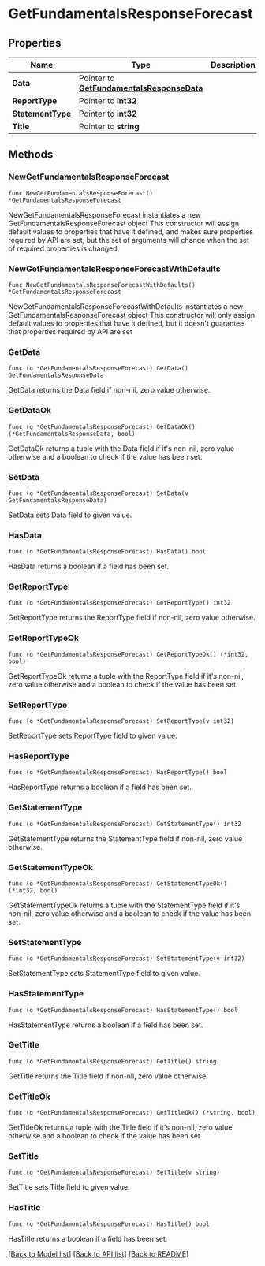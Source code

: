 # GetFundamentalsResponseForecast

## Properties

Name | Type | Description | Notes
------------ | ------------- | ------------- | -------------
**Data** | Pointer to [**GetFundamentalsResponseData**](GetFundamentalsResponse_data.md) |  | [optional] 
**ReportType** | Pointer to **int32** |  | [optional] 
**StatementType** | Pointer to **int32** |  | [optional] 
**Title** | Pointer to **string** |  | [optional] 

## Methods

### NewGetFundamentalsResponseForecast

`func NewGetFundamentalsResponseForecast() *GetFundamentalsResponseForecast`

NewGetFundamentalsResponseForecast instantiates a new GetFundamentalsResponseForecast object
This constructor will assign default values to properties that have it defined,
and makes sure properties required by API are set, but the set of arguments
will change when the set of required properties is changed

### NewGetFundamentalsResponseForecastWithDefaults

`func NewGetFundamentalsResponseForecastWithDefaults() *GetFundamentalsResponseForecast`

NewGetFundamentalsResponseForecastWithDefaults instantiates a new GetFundamentalsResponseForecast object
This constructor will only assign default values to properties that have it defined,
but it doesn't guarantee that properties required by API are set

### GetData

`func (o *GetFundamentalsResponseForecast) GetData() GetFundamentalsResponseData`

GetData returns the Data field if non-nil, zero value otherwise.

### GetDataOk

`func (o *GetFundamentalsResponseForecast) GetDataOk() (*GetFundamentalsResponseData, bool)`

GetDataOk returns a tuple with the Data field if it's non-nil, zero value otherwise
and a boolean to check if the value has been set.

### SetData

`func (o *GetFundamentalsResponseForecast) SetData(v GetFundamentalsResponseData)`

SetData sets Data field to given value.

### HasData

`func (o *GetFundamentalsResponseForecast) HasData() bool`

HasData returns a boolean if a field has been set.

### GetReportType

`func (o *GetFundamentalsResponseForecast) GetReportType() int32`

GetReportType returns the ReportType field if non-nil, zero value otherwise.

### GetReportTypeOk

`func (o *GetFundamentalsResponseForecast) GetReportTypeOk() (*int32, bool)`

GetReportTypeOk returns a tuple with the ReportType field if it's non-nil, zero value otherwise
and a boolean to check if the value has been set.

### SetReportType

`func (o *GetFundamentalsResponseForecast) SetReportType(v int32)`

SetReportType sets ReportType field to given value.

### HasReportType

`func (o *GetFundamentalsResponseForecast) HasReportType() bool`

HasReportType returns a boolean if a field has been set.

### GetStatementType

`func (o *GetFundamentalsResponseForecast) GetStatementType() int32`

GetStatementType returns the StatementType field if non-nil, zero value otherwise.

### GetStatementTypeOk

`func (o *GetFundamentalsResponseForecast) GetStatementTypeOk() (*int32, bool)`

GetStatementTypeOk returns a tuple with the StatementType field if it's non-nil, zero value otherwise
and a boolean to check if the value has been set.

### SetStatementType

`func (o *GetFundamentalsResponseForecast) SetStatementType(v int32)`

SetStatementType sets StatementType field to given value.

### HasStatementType

`func (o *GetFundamentalsResponseForecast) HasStatementType() bool`

HasStatementType returns a boolean if a field has been set.

### GetTitle

`func (o *GetFundamentalsResponseForecast) GetTitle() string`

GetTitle returns the Title field if non-nil, zero value otherwise.

### GetTitleOk

`func (o *GetFundamentalsResponseForecast) GetTitleOk() (*string, bool)`

GetTitleOk returns a tuple with the Title field if it's non-nil, zero value otherwise
and a boolean to check if the value has been set.

### SetTitle

`func (o *GetFundamentalsResponseForecast) SetTitle(v string)`

SetTitle sets Title field to given value.

### HasTitle

`func (o *GetFundamentalsResponseForecast) HasTitle() bool`

HasTitle returns a boolean if a field has been set.


[[Back to Model list]](../README.md#documentation-for-models) [[Back to API list]](../README.md#documentation-for-api-endpoints) [[Back to README]](../README.md)


